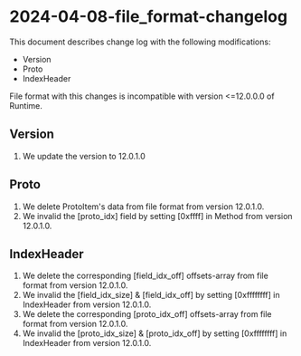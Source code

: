 # 2024-04-08-file_format-changelog

This document describes change log with the following modifications:

* Version
* Proto
* IndexHeader

File format with this changes is incompatible with version <=12.0.0.0 of Runtime.

## Version
1. We update the version to 12.0.1.0

## Proto
1. We delete ProtoItem's data from file format from version 12.0.1.0.
2. We invalid the [proto_idx] field by setting [0xffff] in Method from version 12.0.1.0.

## IndexHeader
1. We delete the corresponding [field_idx_off] offsets-array from file format from version 12.0.1.0.
2. We invalid the [field_idx_size] & [field_idx_off] by setting [0xffffffff] in IndexHeader from version 12.0.1.0.
3. We delete the corresponding [proto_idx_off] offsets-array from file format from version 12.0.1.0.
4. We invalid the [proto_idx_size] & [proto_idx_off] by setting [0xffffffff] in IndexHeader from version 12.0.1.0.
